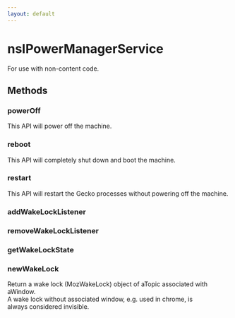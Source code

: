 ```yaml
---
layout: default
---
```


# nsIPowerManagerService #
  
For use with non-content code.  
  

## Methods ##

### powerOff ###
  
This API will power off the machine.  
  

### reboot ###
  
This API will completely shut down and boot the machine.  
  

### restart ###
  
This API will restart the Gecko processes without powering off the machine.  
  

### addWakeLockListener ###

### removeWakeLockListener ###

### getWakeLockState ###

### newWakeLock ###
  
Return a wake lock (MozWakeLock) object of aTopic associated with aWindow.  
A wake lock without associated window, e.g. used in chrome, is  
always considered invisible.  
  
